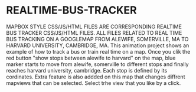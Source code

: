 # REALTIME-BUS-TRACKER
MAPBOX STYLE CSS/JS/HTML  FILES  ARE CORRESPONDING REALTIME BUS TRACKER  CSS/JS/HTML FILES.
ALL FILES  RELATED  TO REAL TIME BUS  TRACKING ON A GOOGLEMAP  FROM ALEWIFE, SOMERVILLE, MA  TO HARVARD  UNIVERSITY, CAMBRIDGE, MA.
This animation project shows an example of how to track a bus or train real time on a map.  Once you clik the red button "show stops between alewife to harvard" on the map, blue marker starts to move  from alewife, somerville to different stops and finally reaches  harvard university, cambridge.   Each stop is defined by its cordinates.  Extra feature is also addded on this map that changes diffrent mapviews that  can be selected. Select trhe view that you like by a click.      

